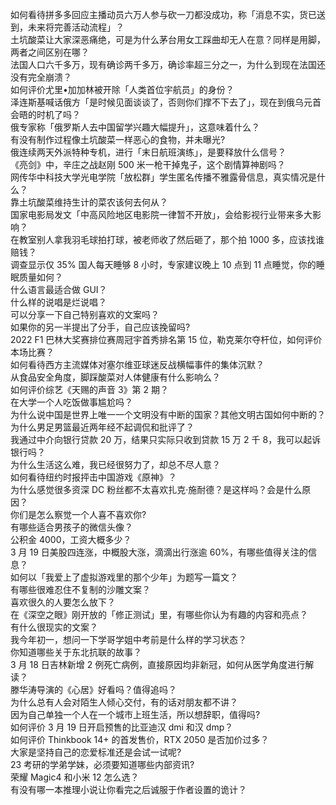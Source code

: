 如何看待拼多多回应主播动员六万人参与砍一刀都没成功，称「消息不实，货已送到，未来将完善活动流程」？  
土坑酸菜让大家深恶痛绝，可是为什么茅台用女工踩曲却无人在意？同样是用脚，两者之间区别在哪？  
法国人口六千多万，现有确诊两千多万，确诊率超三分之一，为什么到现在法国还没有完全崩溃？  
如何评价尤里•加加林被开除「人类首位宇航员」的身份？  
泽连斯基喊话俄方「是时候见面谈谈了，否则你们撑不下去了」，现在到俄乌元首会晤的时机了吗？  
俄专家称「俄罗斯人去中国留学兴趣大幅提升」，这意味着什么？  
有没有制作过程像土坑酸菜一样恶心的食物，并未曝光?  
俄连续两天外派特种专机，进行「末日航班演练」，是要释放什么信号？  
《亮剑》中，辛庄之战赵刚 500 米一枪干掉鬼子，这个剧情算神剧吗？  
网传华中科技大学光电学院「放松群」学生匿名传播不雅露骨信息，真实情况是什么？  
靠土坑酸菜维持生计的菜农该何去何从？  
国家电影局发文「中高风险地区电影院一律暂不开放」，会给影视行业带来多大影响？  
在教室别人拿我羽毛球拍打球，被老师收了然后砸了，那个拍 1000 多，应该找谁赔钱？  
调查显示仅 35% 国人每天睡够 8 小时，专家建议晚上 10 点到 11 点睡觉，你的睡眠质量如何？  
什么语言最适合做 GUI？  
什么样的说唱是烂说唱？  
可以分享一下自己特别喜欢的文案吗？  
如果你的另一半提出了分手，自己应该挽留吗?  
2022 F1 巴林大奖赛排位赛周冠宇首秀排名第 15 位，勒克莱尔夺杆位，如何评价本场比赛？  
如何看待西方主流媒体对塞尔维亚球迷反战横幅事件的集体沉默？  
从食品安全角度，脚踩酸菜对人体健康有什么影响么？  
如何评价综艺《天赐的声音 3》第 2 期？  
在大学一个人吃饭做事尴尬吗？  
为什么说中国是世界上唯一一个文明没有中断的国家？其他文明古国如何中断的？  
为什么男足男篮最近两年经不起调侃和批评了？  
我通过中介向银行贷款 20 万，结果只实际只收到贷款 15 万 2 千 8，我可以起诉银行吗？  
为什么生活这么难，我已经很努力了，却总不尽人意？  
如何看待纽约时报抨击中国游戏《原神》？  
为什么感觉很多资深 DC 粉丝都不太喜欢扎克·施耐德？是这样吗？会是什么原因？  
你们是怎么察觉一个人喜不喜欢你?  
有哪些适合男孩子的微信头像？  
公积金 4000，工资大概多少？  
3 月 19 日美股四连涨，中概股大涨，滴滴出行涨逾 60%，有哪些值得关注的信息？  
如何以「我爱上了虚拟游戏里的那个少年」为题写一篇文？  
有哪些很难忍住不复制的沙雕文案？  
喜欢很久的人要怎么放下？  
在《深空之眼》刚开放的「修正测试」里，有哪些你认为有趣的内容和亮点？  
有什么很现实的文案？  
我今年初一，想问一下学哥学姐中考前是什么样的学习状态？  
你知道哪些关于东北抗联的故事？  
3 月 18 日吉林新增 2 例死亡病例，直接原因均非新冠，如何从医学角度进行解读？  
滕华涛导演的《心居》好看吗？值得追吗？  
为什么总有人会对陌生人倾心交付，有的话对朋友都不讲？  
因为自己单独一个人在一个城市上班生活，所以想辞职，值得吗?  
如何评价 3 月 19 日开启预售的比亚迪汉 dmi 和汉 dmp？  
如何评价 Thinkbook 14+ 的首发售价，RTX 2050 是否加价过多？  
大家是坚持自己的恋爱标准还是会试一试呢?  
23 考研的学弟学妹，必须要知道哪些内部资讯?  
荣耀 Magic4 和小米 12 怎么选？  
有没有哪一本推理小说让你看完之后诚服于作者设置的诡计？  
